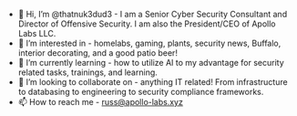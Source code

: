 - 👋 Hi, I’m @thatnuk3dud3 - I am a Senior Cyber Security Consultant and Director of Offensive Security. I am also the President/CEO of Apollo Labs LLC.
- 👀 I’m interested in - homelabs, gaming, plants, security news, Buffalo, interior decorating, and a good patio beer!
- 🌱 I’m currently learning - how to utilize AI to my advantage for security related tasks, trainings, and learning.
- 💞️ I’m looking to collaborate on - anything IT related! From infrastructure to databasing to engineering to security compliance frameworks.
- 📫 How to reach me - russ@apollo-labs.xyz

